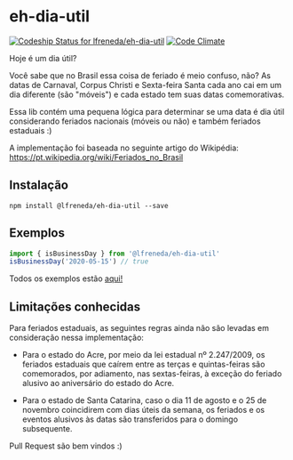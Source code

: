 # eh-dia-util

[![Codeship Status for lfreneda/eh-dia-util](https://app.codeship.com/projects/c0781340-76d1-0135-1b40-3a2518fac0ae/status?branch=master)](https://app.codeship.com/projects/244570)
[![Code Climate](https://codeclimate.com/github/lfreneda/eh-dia-util/badges/gpa.svg)](https://codeclimate.com/github/lfreneda/eh-dia-util)

Hoje é um dia útil? 

Você sabe que no Brasil essa coisa de feriado é meio confuso, não? As datas de Carnaval, Corpus Christi e Sexta-feira Santa cada ano cai em um dia diferente (são "móveis") e cada estado tem suas datas comemorativas.

Essa lib contém uma pequena lógica para determinar se uma data é dia útil considerando feriados nacionais (móveis ou não) e também feriados estaduais :)

A implementação foi baseada no seguinte artigo do Wikipédia: https://pt.wikipedia.org/wiki/Feriados_no_Brasil

## Instalação

```
npm install @lfreneda/eh-dia-util --save
```

## Exemplos

```js
import { isBusinessDay } from '@lfreneda/eh-dia-util'
isBusinessDay('2020-05-15') // true
```

Todos os exemplos estão [aqui!](https://github.com/lfreneda/eh-dia-util/blob/master/test/index.spec.js)

## Limitações conhecidas

Para feriados estaduais, as seguintes regras ainda não são levadas em consideração nessa implementação:

- Para o estado do Acre, por meio da lei estadual nº 2.247/2009, os feriados estaduais que caírem entre as terças e quintas-feiras são comemorados, por adiamento, nas sextas-feiras, à exceção do feriado alusivo ao aniversário do estado do Acre.

- Para o estado de Santa Catarina, caso o dia 11 de agosto e o 25 de novembro coincidirem com dias úteis da semana, os feriados e os eventos alusivos às datas são transferidos para o domingo subsequente.

Pull Request são bem vindos :)